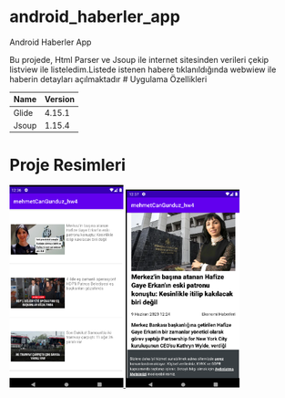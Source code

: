 # android_haberler_app
Android Haberler App
<p>
Bu projede, Html Parser ve Jsoup ile internet sitesinden verileri çekip listview ile listeledim.Listede istenen habere tıklanıldığında webwiew ile haberin detayları açılmaktadır
# Uygulama Özellikleri

  Name      |      Version
 ------------- | ------------- 
 Glide         | 4.15.1        
 Jsoup         | 1.15.4        

</p>

# Proje Resimleri
  
 <p> 
  <a href="https://github.com/Mehmetjr/android_haberler_app/blob/main/images/news1.png" target="_blank">
  <img src="https://github.com/Mehmetjr/android_haberler_app/blob/main/images/news1.png" width="200" style="max-width:100;">
  </a>
  <a href="https://github.com/Mehmetjr/android_haberler_app/blob/main/images/news2.png" target="_blank">
  <img src="https://github.com/Mehmetjr/android_haberler_app/blob/main/images/news2.png" width="200" style="max-width:100;">
  </a>
  </p>
  
